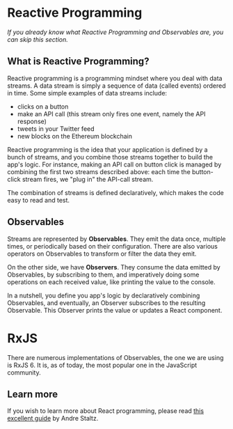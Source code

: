 # Reactive Programming

_If you already know what Reactive Programming and Observables are, you can skip this section._

## What is Reactive Programming?

Reactive programming is a programming mindset where you deal with data streams. A data stream is simply a sequence of data (called events) ordered in time. Some simple examples of data streams include:

- clicks on a button
- make an API call (this stream only fires one event, namely the API response)
- tweets in your Twitter feed
- new blocks on the Ethereum blockchain

Reactive programming is the idea that your application is defined by a bunch of streams, and you combine those streams together to build the app's logic. For instance, making an API call on button click is managed by combining the first two streams described above: each time the button-click stream fires, we "plug in" the API-call stream.

The combination of streams is defined declaratively, which makes the code easy to read and test.

## Observables

Streams are represented by **Observables**. They emit the data once, multiple times, or periodically based on their configuration. There are also various operators on Observables to transform or filter the data they emit.

On the other side, we have **Observers**. They consume the data emitted by Observables, by subscribing to them, and imperatively doing some operations on each received value, like printing the value to the console.

In a nutshell, you define you app's logic by declaratively combining Observables, and eventually, an Observer subscribes to the resulting Observable. This Observer prints the value or updates a React component.

# RxJS

There are numerous implementations of Observables, the one we are using is RxJS 6. It is, as of today, the most popular one in the JavaScript community.

## Learn more

If you wish to learn more about React programming, please read [this excellent guide](https://gist.github.com/staltz/868e7e9bc2a7b8c1f754) by Andre Staltz.
